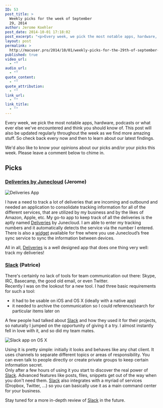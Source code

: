 ```yaml
---
ID: 53
post_title: >
  Weekly picks for the week of September
  29, 2014
author: Jerome Koehler
post_date: 2014-10-01 17:18:02
post_excerpt: "<p>Every week, we pick the most notable apps, hardware, podcasts or what ever else we've encountered and think you should know of. This post will also be updated regularly throughout the week as we find more amazing stuff. So check back every now and then to learn about our latest findings.</p><p>We'd also like to know your opinions about our picks and/or your picks this week. Please leave a comment below to chime in.</p><p>Our picks this week:</p><ul><li>Deliveries App</li><li>Slack</li></ul>"
layout: post
permalink: >
  http://macuser.pro/2014/10/01/weekly-picks-for-the-29th-of-september-2014/
published: true
video_url:
  - ""
audio_url:
  - ""
quote_content:
  - ""
quote_attribution:
  - ""
link_url:
  - ""
link_title:
  - ""
---
```





Every week, we pick the most notable apps, hardware, podcasts or what ever else we've encountered and think you should know of. This post will also be updated regularly throughout the week as we find more amazing stuff. So check back every now and then to learn about our latest findings.

We'd also like to know your opinions about our picks and/or your picks this week. Please leave a comment below to chime in.

## Picks
### [Deliveries by Junecloud](https://itunes.apple.com/us/app/delivery-status-touch-package/id290986013?mt=8&amp;uo=4&amp;at=1l3v3UY) (Jerome)

![Deliveries App][deliveries]

I have a need to track a lot of deliveries that are incoming and outbound and needed an application to consolidate tracking information for all of the different services, that are utilized by my business and by the likes of Amazon, Apple, etc.  My go-to app to keep track of all the deliveries is the aptly named [Deliveries](https://itunes.apple.com/us/app/delivery-status-touch-package/id290986013?mt=8&amp;uo=4&amp;at=1l3v3UY) by Junecloud.  I am able to enter my tracking numbers and it automatically detects the service via the number I entered.  There is also a [widget](http://junecloud.com/software/mac/delivery-status.html) available for free where you use Junecloud’s free sync service to sync the information between devices.  

All in all, [Deliveries](https://itunes.apple.com/us/app/delivery-status-touch-package/id290986013?mt=8&amp;uo=4&amp;at=1l3v3UY) is a well designed app that does one thing very well:  track my deliveries!


### [Slack](https://slack.com/r/02m97853-02mmb41t) (Patrice)

There's certainly no lack of tools for team communication out there: Skype, IRC, Basecamp, the good old email, or even Twitter.   
Recently I was on the lookout for a new tool. I had three basic requirements for such a tool:

- it had to be usable on iOS and OS X (ideally with a native app)
- it needed to archive the communication so I could reference/search for particular items later on



A few people had talked about [Slack](https://slack.com/r/02m97853-02mmb41t) and how they used it for their projects, so naturally I jumped on the opportunity of giving it a try. I almost instantly fell in love with it, and so did my team mates.

![Slack app on OS X][slack]

Using it is pretty simple: initially it looks and behaves like any chat client. It uses channels to separate different topics or areas of responsibility. You can even talk to people directly or create private groups to keep certain information secret.  
Only after a few hours of using it you start to discover the real power of [Slack](https://slack.com/r/02m97853-02mmb41t). Advanced features like posts, files, snippets get out of the way when you don't need them. [Slack](https://slack.com/r/02m97853-02mmb41t) also integrates with a myriad of services (Dropbox, Twitter, ...) so you can basically use it as a main command center for your business. 

Stay tuned for a more in-depth review of [Slack](https://slack.com/r/02m97853-02mmb41t) in the future.

[slack]: /wp-content/uploads/2014/10/slack_example.png
[deliveries]: /wp-content/uploads/2014/10/deliveries_ipad.jpeg